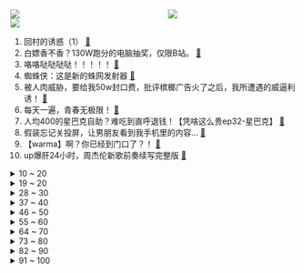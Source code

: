 <div >
	<a style="float:left;width:55%;" href = "https://github.com/anuraghazra/github-readme-stats">
	 <img src = "https://github-readme-stats.vercel.app/api?username=iuuuuuaena&theme=buefy&show_icons=true"/>
	</a>
	<a  style="float:right;width:45%" href = "https://github.com/anuraghazra/github-readme-stats">
	 <img  src="https://github-readme-stats.vercel.app/api/top-langs/?username=anuraghazra&layout=compact"/>
	</a>
	</div>

[![](https://img.shields.io/badge/jxd-@jxdgogogo.xyz-yellowgreen.svg)](https://www.jxdgogogo.xyz)<br>
1. 回村的诱惑（1） [:link:](//www.bilibili.com/video/BV1f3411B7Bx) <br>
2. 白嫖香不香？130W跑分的电脑抽奖，仅限B站。 [:link:](//www.bilibili.com/video/BV1Lf4y1N7vN) <br>
3. 咯咯哒哒哒哒！！！！！ [:link:](//www.bilibili.com/video/BV1PQ4y127Xp) <br>
4. 蜘蛛侠：这是新的蛛网发射器 [:link:](//www.bilibili.com/video/BV1iQ4y117Yc) <br>
5. 被人肉威胁，要给我50w封口费，批评槟榔广告火了之后，我所遭遇的威逼利诱！ [:link:](//www.bilibili.com/video/BV15b4y1m7iX) <br>
6. 每天一遍，青春无极限！ [:link:](//www.bilibili.com/video/BV1Kh411W7Yp) <br>
7. 人均400的星巴克自助？难吃到直呼退钱！【凭啥这么贵ep32-星巴克】 [:link:](//www.bilibili.com/video/BV1tf4y1N78J) <br>
8. 假装忘记关投屏，让男朋友看到我手机里的内容… [:link:](//www.bilibili.com/video/BV17g411V71m) <br>
9. 【warma】啊？你已经到门口了？！ [:link:](//www.bilibili.com/video/BV14q4y1U763) <br>
10. up爆肝24小时，周杰伦新歌前奏续写完整版 [:link:](//www.bilibili.com/video/BV1oQ4y117Qc) <br>
<details>
<summary>10 ~ 20</summary>

11. 这两个男人突然来我家，学魔性舞蹈拦都拦不住？？ [:link:](//www.bilibili.com/video/BV1XU4y1j7fu) <br>
12. 《原神》宵宫手书「烟花易逝，人情长存」 [:link:](//www.bilibili.com/video/BV1vL4114779) <br>
13. bug多又怎么样！但是它能运行啊！用代码还原《愤怒的小鸟》 [:link:](//www.bilibili.com/video/BV1av411A7AP) <br>
14. 离谱！扭蛋机出现惊天BUG连出switch大奖！！ [:link:](//www.bilibili.com/video/BV1CL41147su) <br>
15. 社 交 牛 逼 症 ！ [:link:](//www.bilibili.com/video/BV1KU4y1772t) <br>
16. 《原神》角色演示-「九条裟罗：雷闪之志」 [:link:](//www.bilibili.com/video/BV1Wg411L7xy) <br>
17. 大作回归！黑马遍地！2021年10月新番导视！【泛式】 [:link:](//www.bilibili.com/video/BV1CM4y1379X) <br>
18. 某 圈 乱 象 ❌ [:link:](//www.bilibili.com/video/BV1V44y1C7DZ) <br>
19. 《打人模拟器》玩过没？ [:link:](//www.bilibili.com/video/BV1CL41147FQ) <br>
</details>
<details>
<summary>19 ~ 20</summary>

20. 《软 桃 硬 吃》 [:link:](//www.bilibili.com/video/BV1qf4y1N7ZJ) <br>
21. 第1期（上）36组唱作人落户有谱村【我的音乐你听吗】 [:link:](//www.bilibili.com/video/BV1AM4y1572g) <br>
22. 达成进度：永恒的伙伴！ [:link:](//www.bilibili.com/video/BV1pg411L7pm) <br>
23. 【龙女仆/重制版】打工奇遇（赵丽蓉巩汉林小品） [:link:](//www.bilibili.com/video/BV1t44y1C7D1) <br>
24. 非 自 然 派 蒙 【第一集】 [:link:](//www.bilibili.com/video/BV1zL4y1Y7jv) <br>
25. 女主持 : 为什么你们四个人长了八张嘴 ！！！ [:link:](//www.bilibili.com/video/BV1Uq4y1K7ED) <br>
26. 新概念妹妹！独生子的我竟有了个二次元妹妹！ [:link:](//www.bilibili.com/video/BV19v411A7At) <br>
27. 火柴人 VS 我的世界系列 第二十五集 终极武器 [:link:](//www.bilibili.com/video/BV1Z3411B7r3) <br>
28. 结婚七年，没激情了。 [:link:](//www.bilibili.com/video/BV1UQ4y117hx) <br>
</details>
<details>
<summary>28 ~ 30</summary>

29. 2米巨型稻试种成功！“袁老的禾下乘凉梦成真了” [:link:](//www.bilibili.com/video/BV1fv411A7BZ) <br>
30. 听说你们都想听慢羊羊说“你放屁”【高全胜】 [:link:](//www.bilibili.com/video/BV1LP4y1W7aX) <br>
31. 行车路上的美食，五香猪蹄配焖面，太香了 [:link:](//www.bilibili.com/video/BV1G64y1Y7r9) <br>
32. 人 类 高 质 量 老 六 [:link:](//www.bilibili.com/video/BV1uq4y1D7c2) <br>
33. 吃完的龙虾不要丢 裹上油漆 钢铁直男馋哭了 [:link:](//www.bilibili.com/video/BV1Xb4y1m7bN) <br>
34. 我下墓了 [:link:](//www.bilibili.com/video/BV1cL411878R) <br>
35. 如果海水淹没整个地球，你需要知道在哪里登船，几千万个面的地球模型，这是全网超过1000万播放的第二季 [:link:](//www.bilibili.com/video/BV1dP4y1p7RH) <br>
36. 帅小伙去市场买海鲜请兄弟吃海鲜大咖，老板：有备而来... [:link:](//www.bilibili.com/video/BV1564y1Y7RY) <br>
37. 这西瓜凭什么卖我150元？掀开一看，我直接傻眼了(｡ì _ í｡) [:link:](//www.bilibili.com/video/BV1ov411A7u1) <br>
</details>
<details>
<summary>37 ~ 40</summary>

38. 当玩家每死亡一次，怪物的血量就会「永久翻倍」！ [:link:](//www.bilibili.com/video/BV1FQ4y127zj) <br>
39. 史上最离谱随机挑战！居然随机到去欣小萌家蹭饭...【第二期】 [:link:](//www.bilibili.com/video/BV1Hq4y1D7MR) <br>
40. 跟大家讲讲我跟老婆的故事 [:link:](//www.bilibili.com/video/BV1EU4y1771K) <br>
41. 当BOSS与玩家的地位对换！ [:link:](//www.bilibili.com/video/BV1NU4y1774a) <br>
42. 【原神】三 神 鼎 立  👀（百草园警告） [:link:](//www.bilibili.com/video/BV1xf4y1N7dj) <br>
43. 蚌埠住了！你根本想不到有多生草！ [:link:](//www.bilibili.com/video/BV1bf4y1G7MK) <br>
44. 成为自己的信徒！童声超震撼合唱《Believer》太鼓舞人心了！ [:link:](//www.bilibili.com/video/BV1sf4y1N7RH) <br>
45. 《 绝 世 美 男 》 [:link:](//www.bilibili.com/video/BV1H44y1C7RX) <br>
46. 吵个架都能被杀？结婚之前一定要擦亮双眼！ [:link:](//www.bilibili.com/video/BV18f4y1H798) <br>
</details>
<details>
<summary>46 ~ 50</summary>

47. 找 茬 专 家 [:link:](//www.bilibili.com/video/BV17h411W7QX) <br>
48. 阴 间 人 方 块 [:link:](//www.bilibili.com/video/BV1zb4y1m7n4) <br>
49. 新 · 武大郎传奇！   【3D版倒放挑战】 [:link:](//www.bilibili.com/video/BV1zQ4y117Kc) <br>
50. 全网首吃顶级尤物“龙鳗”，生性凶猛，但好吃得停不下来 [:link:](//www.bilibili.com/video/BV1Df4y1N7Vf) <br>
51. 一个百万UP主的自觉 [:link:](//www.bilibili.com/video/BV1HQ4y1h7jR) <br>
52. 当 代 青 年 开 学 现 状 [:link:](//www.bilibili.com/video/BV1y3411B7kK) <br>
53. 无脸羊引发的家庭矛盾！ [:link:](//www.bilibili.com/video/BV1Hf4y1N7So) <br>
54. 当玩家可以建造「TNT传送门」!! [:link:](//www.bilibili.com/video/BV1Sb4y1m7My) <br>
55. 我做了世界上最大的橡皮筋枪 [:link:](//www.bilibili.com/video/BV1Wg411L7Fu) <br>
</details>
<details>
<summary>55 ~ 60</summary>

56. 【吸奇侠】《九品芝麻官》聊原型、梗、官场争斗，千古奇冤由谁做主？ [:link:](//www.bilibili.com/video/BV11L41147Ja) <br>
57. 开 学 赶 作 业 现 状 [:link:](//www.bilibili.com/video/BV1Aq4y1T792) <br>
58. 乌 鸦 坐 飞 机！【汽油桶快乐阴人流#14】 [:link:](//www.bilibili.com/video/BV15L4y1Y7oN) <br>
59. 翻译翻译，什么叫国际巨片！ [:link:](//www.bilibili.com/video/BV1kv411A7aJ) <br>
60. 燃炸！爸妈竟然和我一起演奏《unravel》 [:link:](//www.bilibili.com/video/BV15M4y1V7Fj) <br>
61. 既能辅助队友 又能辅助对手的辅助 [:link:](//www.bilibili.com/video/BV1PM4y157n4) <br>
62. 开 学 补 作 业 现 状 [:link:](//www.bilibili.com/video/BV1Pf4y1H7V6) <br>
63. 印度：你这不是欺负老实人吗！ [:link:](//www.bilibili.com/video/BV1nq4y1U7RW) <br>
64. 13发布前，我们首发了iPhone12 的深度评测丨带你重新认识iPhone12系列（下） [:link:](//www.bilibili.com/video/BV12P4y1p7Cf) <br>
</details>
<details>
<summary>64 ~ 70</summary>

65. 大豆之死2：世界四大粮商做空中国，粮食大战一触即发 [:link:](//www.bilibili.com/video/BV1r64y1a7ae) <br>
66. 《可露希尔的秘密档案》10话：罗德岛心脏——控制中枢② [:link:](//www.bilibili.com/video/BV1My4y1G7PP) <br>
67. 为什么我不赞同大连日本街 [:link:](//www.bilibili.com/video/BV18U4y1j7TV) <br>
68. 太惨了！刘醒妻子出轨！生意失败！9.2分港产抗日剧《义海豪情》P4 [:link:](//www.bilibili.com/video/BV1Rq4y1K7up) <br>
69. 【内鬼对线】"体 育 老 师 今 天 有 事" [:link:](//www.bilibili.com/video/BV1bg411L74b) <br>
70. 你敢相信这是5岁的小朋友？ [:link:](//www.bilibili.com/video/BV1ky4y1G788) <br>
71. 【瞎拍日记】蒂法礼服COS拍摄VLOG！ [:link:](//www.bilibili.com/video/BV1ph411W7HL) <br>
72. 梦幻联动！朝烟和Vicky宣宣合唱Someone You Loved:) [:link:](//www.bilibili.com/video/BV1Gq4y1u7i2) <br>
73. 千万别让我女朋友看到这个视频，会死人的 [:link:](//www.bilibili.com/video/BV17q4y1U7TF) <br>
</details>
<details>
<summary>73 ~ 80</summary>

74. 在摩天轮上跟她求婚啦 [:link:](//www.bilibili.com/video/BV1BA411c7Pi) <br>
75. 我最喜欢拉屎啦！！ [:link:](//www.bilibili.com/video/BV1CQ4y117HV) <br>
76. 一个赞做一个碗，应该不会有人看到吧吧吧吧！ [:link:](//www.bilibili.com/video/BV1o64y1a7JL) <br>
77. 【鬼谷说】心脏与血液（其二）：天演之道 存乎一心 [:link:](//www.bilibili.com/video/BV1XA411c7nZ) <br>
78. 我为杰伦写了这首新歌… [:link:](//www.bilibili.com/video/BV1V44y187Eo) <br>
79. 哎！这个一看书就让人头大的时代… [:link:](//www.bilibili.com/video/BV18Q4y117Yv) <br>
80. 厨师长教你：“糖醋里脊”的老式经典做法，酸甜可口，小孩最爱 [:link:](//www.bilibili.com/video/BV1Wg411L7Jx) <br>
81. 当你穿上自己最帅的衣服 迎接自己得毕业典礼 [:link:](//www.bilibili.com/video/BV1YU4y1j7X6) <br>
82. 自从我看到这个，我打算退出b站去赚钱了... [:link:](//www.bilibili.com/video/BV17y4y1G7qY) <br>
</details>
<details>
<summary>82 ~ 90</summary>

83. 5岁脑瘫女孩挑战自己穿衣服，因动作慢还跟妈妈道歉，懂事得让人心疼 [:link:](//www.bilibili.com/video/BV1QM4y1V7FY) <br>
84. 细菌爆表！0卡糖更胖！这就是网红水果茶？【老爸评测】 [:link:](//www.bilibili.com/video/BV1ih411W7zf) <br>
85. 【开箱】在地上用酱油画3米长画！是什么体验？ [:link:](//www.bilibili.com/video/BV1uP4y1p7WB) <br>
86. 人在美国如何当皇帝？【硬核狠人07】 [:link:](//www.bilibili.com/video/BV1kA411c7Ky) <br>
87. 高质量反人类陷阱，毁灭吧哈哈哈哈！！！ [:link:](//www.bilibili.com/video/BV1NL41187xD) <br>
88. 寿命极限 揭露残忍的自然选择真相【思维实验室】 [:link:](//www.bilibili.com/video/BV1u64y1Y7KQ) <br>
89. 你搁这搁这呢？ [:link:](//www.bilibili.com/video/BV1rQ4y1h7SH) <br>
90. 伊 藤 杀 回 来 了 [:link:](//www.bilibili.com/video/BV1Kq4y1T7Pw) <br>
91. 澳大利亚网友买了件袋鼠装，终于等来了只小袋鼠 [:link:](//www.bilibili.com/video/BV18A411c7at) <br>
</details>
<details>
<summary>91 ~ 100</summary>

92. 在中国讲阿根廷现状，我被老家的媒体报道了！ [:link:](//www.bilibili.com/video/BV1Lf4y1H7Lr) <br>
93. 我的rap真是越来越溜了 [:link:](//www.bilibili.com/video/BV15g411V7SM) <br>
94. 演员们的“哭戏”都卷起来吧！ [:link:](//www.bilibili.com/video/BV1qh411W7tB) <br>
95. 粉丝裸聊被敲诈,黑入后台解救粉丝！ [:link:](//www.bilibili.com/video/BV1Eq4y1U7uP) <br>
96. 兄弟！快开炮！ [:link:](//www.bilibili.com/video/BV1o3411B7gD) <br>
97. 【凤凰传奇新歌MV】剑网3十二周年纪念主题曲【万象长安】 [:link:](//www.bilibili.com/video/BV1pU4y177gQ) <br>
98. 我还回得去吗 [:link:](//www.bilibili.com/video/BV1Bf4y1H7pY) <br>
99. 萨日朗现场版 [:link:](//www.bilibili.com/video/BV1zM4y137fF) <br>
100. 【危机合约18】4人轻松镀层！狂嚎沙原18镀层平民攻略！单专三+无潜能+语音详解的愉悦攻略！《明日方舟》|魔法Zc目录 危机合约 [:link:](//www.bilibili.com/video/BV1AL41187mh) <br>
</details>
